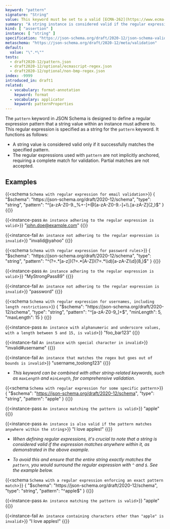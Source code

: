 ```yaml
---
keyword: "pattern"
signature: "String"
value: This keyword must be set to a valid [ECMA-262](https://www.ecma-international.org/publications-and-standards/standards/ecma-262/) regular expression
summary: "A string instance is considered valid if the regular expression matches the instance successfully."
kind: [ "assertion" ]
instance: [ "string" ]
specification: "https://json-schema.org/draft/2020-12/json-schema-validation.html#section-6.3.3"
metaschema: "https://json-schema.org/draft/2020-12/meta/validation"
default:
  value: "\".*\""
tests:
  - draft2020-12/pattern.json
  - draft2020-12/optional/ecmascript-regex.json
  - draft2020-12/optional/non-bmp-regex.json
index: -9999
introduced_in: draft1
related:
  - vocabulary: format-annotation
    keyword: format
  - vocabulary: applicator
    keyword: patternProperties
---
```


The `pattern` keyword in JSON Schema is designed to define a regular expression pattern that a string value within an instance must adhere to. This regular expression is specified as a string for the `pattern` keyword. It functions as follows:

*  A string value is considered valid only if it successfully matches the specified pattern.
* The regular expressions used with `pattern` are not implicitly anchored, requiring a complete match for validation. Partial matches are not accepted.

## Examples

{{<schema `Schema with regular expression for email validation`>}}
{
  "$schema": "https://json-schema.org/draft/2020-12/schema",
  "type": "string",
  "pattern": "^[a-zA-Z0-9._%+-]+@[a-zA-Z0-9.-]+\\.[a-zA-Z]{2,}$"
}
{{</schema>}}

{{<instance-pass `An instance adhering to the regular expression is valid`>}}
"john.doe@example.com"
{{</instance-pass>}}

{{<instance-fail `An instance not adhering to the regular expression is invalid`>}}
"invalid@yahoo"
{{</instance-fail>}}

{{<schema `Schema with regular expression for password rules`>}}
{
  "$schema": "https://json-schema.org/draft/2020-12/schema",
  "type": "string",
  "pattern": "^(?=.*[a-z])(?=.*[A-Z])(?=.*\\d)[a-zA-Z\\d]{8,}$"
}
{{</schema>}}

{{<instance-pass `An instance adhering to the regular expression is valid`>}}
"MyStrongPass89"
{{</instance-pass>}}

{{<instance-fail `An instance not adhering to the regular expression is invalid`>}}
"password"
{{</instance-fail>}}

{{<schema `Schema with regular expression for usernames, including length restrictions`>}}
{
  "$schema": "https://json-schema.org/draft/2020-12/schema",
  "type": "string",
  "pattern": "^[a-zA-Z0-9_]+$",
  "minLength": 5,
  "maxLength": 15
}
{{</schema>}}

{{<instance-pass `An instance with alphanumeric and underscore values, with a length between 5 and 15, is valid`>}}
"foo_bar123"
{{</instance-pass>}}

{{<instance-fail `An instance with special character in invalid`>}}
"invalid#username"
{{</instance-fail>}}

{{<instance-fail `An instance that matches the regex but goes out of bounds is invalid`>}}
"username_toolong123"
{{</instance-fail>}}
- _This keyword can be combined with other string-related keywords, such as `maxLength` and `minLength`, for comprehensive validation._

{{<schema `Schema with regular expression for some specific pattern`>}}
{
  "$schema": "https://json-schema.org/draft/2020-12/schema",
  "type": "string",
  "pattern": "apple"
}
{{</schema>}}

{{<instance-pass `An instance matching the pattern is valid`>}}
"apple"
{{</instance-pass>}}

{{<instance-pass `An instance is also valid if the pattern matches anywhere within the string`>}}
"I love apples!"
{{</instance-pass>}}

- _When defining regular expressions, it's crucial to note that a string is considered valid if the expression matches anywhere within it, as demonstrated in the above example._

- _To avoid this and ensure that the entire string exactly matches the `pattern`, you would surround the regular expression with `^` and `$`. See the example below._

{{<schema `Schema with a regular expression enforcing an exact pattern match`>}}
{
  "$schema": "https://json-schema.org/draft/2020-12/schema",
  "type": "string",
  "pattern": "^apple$"
}
{{</schema>}}

{{<instance-pass `An instance matching the pattern is valid`>}}
"apple"
{{</instance-pass>}}

{{<instance-fail `An instance containing characters other than "apple" is invalid`>}}
"I love apples!"
{{</instance-fail>}}
